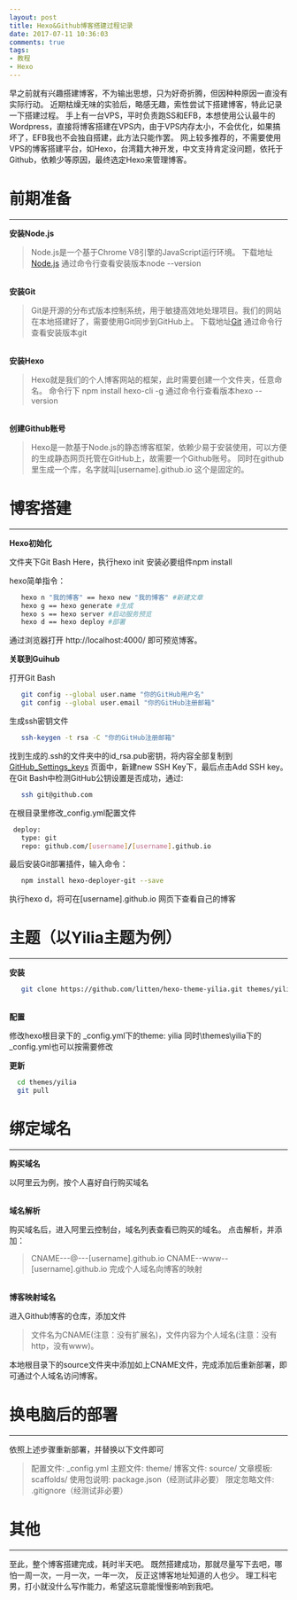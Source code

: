 ```yaml
---
layout: post
title: Hexo&Github博客搭建过程记录
date: 2017-07-11 10:36:03
comments: true
tags:
- 教程
- Hexo
---
```

早之前就有兴趣搭建博客，不为输出思想，只为好奇折腾，但因种种原因一直没有实际行动。
近期枯燥无味的实验后，略感无趣，索性尝试下搭建博客，特此记录一下搭建过程。
手上有一台VPS，平时负责跑SS和EFB，本想使用公认最牛的Wordpress，直接将博客搭建在VPS内，由于VPS内存太小，不会优化，如果搞坏了，EFB我也不会独自搭建，此方法只能作罢。
网上较多推荐的，不需要使用VPS的博客搭建平台，如Hexo，台湾籍大神开发，中文支持肯定没问题，依托于Github，依赖少等原因，最终选定Hexo来管理博客。
<!--more--> 
# 前期准备
---
**安装Node.js**<br>

>Node.js是一个基于Chrome V8引擎的JavaScript运行环境。 
 下载地址[Node.js](https://nodejs.org/en/)
>通过命令行查看安装版本node --version

<br>**安装Git**<br>

>Git是开源的分布式版本控制系统，用于敏捷高效地处理项目。我们的网站在本地搭建好了，需要使用Git同步到GitHub上。
 下载地址[Git](https://git-scm.com/)
>通过命令行查看安装版本git

<br>**安装Hexo**<br>

>Hexo就是我们的个人博客网站的框架，此时需要创建一个文件夹，任意命名。
 命令行下  npm install hexo-cli -g
>通过命令行查看版本hexo --version

<br>**创建Github账号**<br>
 >Hexo是一款基于Node.js的静态博客框架，依赖少易于安装使用，可以方便的生成静态网页托管在GitHub上，故需要一个Github账号。
 同时在github里生成一个库，名字就叫[username].github.io
 这个是固定的。

# 博客搭建 
---
**Hexo初始化**<br>

 文件夹下Git Bash Here，执行hexo init
 安装必要组件npm install
 
  hexo简单指令：
``` bash
   hexo n "我的博客" == hexo new "我的博客" #新建文章 
   hexo g == hexo generate #生成 
   hexo s == hexo server #启动服务预览 
   hexo d == hexo deploy #部署
```
 通过浏览器打开 http://localhost:4000/ 即可预览博客。

**关联到Guihub**

 打开Git Bash
``` bash
   git config --global user.name "你的GitHub用户名"
   git config --global user.email "你的GitHub注册邮箱"
```
 生成ssh密钥文件
``` bash
   ssh-keygen -t rsa -C "你的GitHub注册邮箱"
```
 找到生成的.ssh的文件夹中的id_rsa.pub密钥，将内容全部复制到[GitHub_Settings_keys](https://github.com/settings/keys) 页面中，新建new SSH Key下，最后点击Add SSH key。
 在Git Bash中检测GitHub公钥设置是否成功，通过:
``` bash
   ssh git@github.com 
```
 在根目录里修改_config.yml配置文件
``` bash
 deploy:
   type: git
   repo: github.com/[username]/[username].github.io 
```

 最后安装Git部署插件，输入命令：
``` bash
   npm install hexo-deployer-git --save
```
 执行hexo d，将可在[username].github.io 网页下查看自己的博客


# 主题（以Yilia主题为例）
---
**安装**<br>

``` bash
   git clone https://github.com/litten/hexo-theme-yilia.git themes/yilia
```

<br>**配置**<br>

  修改hexo根目录下的 _config.yml下的theme: yilia
  同时\themes\yilia下的 _config.yml也可以按需要修改  

**更新**<br>

``` bash
  cd themes/yilia
  git pull
```

# 绑定域名
---
**购买域名**<br>

以阿里云为例，按个人喜好自行购买域名

<br>**域名解析**<br>

购买域名后，进入阿里云控制台，域名列表查看已购买的域名。
点击解析，并添加：
> CNAME---@---[username].github.io
> CNAME--www--[username].github.io
完成个人域名向博客的映射

<br>**博客映射域名**<br>

进入Github博客的仓库，添加文件
>文件名为CNAME(注意：没有扩展名)，文件内容为个人域名(注意：没有http，没有www)。

本地根目录下的source文件夹中添加如上CNAME文件，完成添加后重新部署，即可通过个人域名访问博客。

# 换电脑后的部署
---
 依照上述步骤重新部署，并替换以下文件即可
>配置文件: _config.yml
 主题文件: theme/
 博客文件: source/
 文章模板: scaffolds/
 使用包说明: package.json（经测试非必要）
>限定忽略文件: .gitignore（经测试非必要）

# 其他
---
至此，整个博客搭建完成，耗时半天吧。
既然搭建成功，那就尽量写下去吧，哪怕一周一次，一月一次，一年一次，
反正这博客地址知道的人也少。
理工科宅男，打小就没什么写作能力，希望这玩意能慢慢影响到我吧。

 
